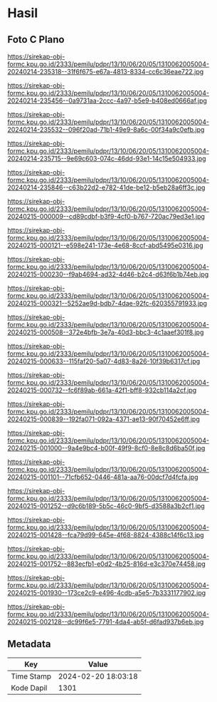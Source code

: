 # Hasil

## Foto C Plano

https://sirekap-obj-formc.kpu.go.id/2333/pemilu/pdpr/13/10/06/20/05/1310062005004-20240214-235318--31f6f675-e67a-4813-8334-cc6c36eae722.jpg

https://sirekap-obj-formc.kpu.go.id/2333/pemilu/pdpr/13/10/06/20/05/1310062005004-20240214-235456--0a9731aa-2ccc-4a97-b5e9-b408ed0666af.jpg

https://sirekap-obj-formc.kpu.go.id/2333/pemilu/pdpr/13/10/06/20/05/1310062005004-20240214-235532--096f20ad-71b1-49e9-8a6c-00f34a9c0efb.jpg

https://sirekap-obj-formc.kpu.go.id/2333/pemilu/pdpr/13/10/06/20/05/1310062005004-20240214-235715--9e69c603-074c-46dd-93e1-14c15e504933.jpg

https://sirekap-obj-formc.kpu.go.id/2333/pemilu/pdpr/13/10/06/20/05/1310062005004-20240214-235846--c63b22d2-e782-41de-be12-b5eb28a6ff3c.jpg

https://sirekap-obj-formc.kpu.go.id/2333/pemilu/pdpr/13/10/06/20/05/1310062005004-20240215-000009--cd89cdbf-b3f9-4cf0-b767-720ac79ed3e1.jpg

https://sirekap-obj-formc.kpu.go.id/2333/pemilu/pdpr/13/10/06/20/05/1310062005004-20240215-000121--e598e241-173e-4e68-8ccf-abd5495e0316.jpg

https://sirekap-obj-formc.kpu.go.id/2333/pemilu/pdpr/13/10/06/20/05/1310062005004-20240215-000230--f9ab4694-ad32-4d46-b2c4-d63f6b1b74eb.jpg

https://sirekap-obj-formc.kpu.go.id/2333/pemilu/pdpr/13/10/06/20/05/1310062005004-20240215-000321--5252ae9d-bdb7-4dae-92fc-620355791933.jpg

https://sirekap-obj-formc.kpu.go.id/2333/pemilu/pdpr/13/10/06/20/05/1310062005004-20240215-000508--372e4bfb-3e7a-40d3-bbc3-4c1aaef301f8.jpg

https://sirekap-obj-formc.kpu.go.id/2333/pemilu/pdpr/13/10/06/20/05/1310062005004-20240215-000633--115faf20-5a07-4d83-8a26-10f39b6317cf.jpg

https://sirekap-obj-formc.kpu.go.id/2333/pemilu/pdpr/13/10/06/20/05/1310062005004-20240215-000732--fc6f89ab-661a-42f1-bff8-932cb114a2cf.jpg

https://sirekap-obj-formc.kpu.go.id/2333/pemilu/pdpr/13/10/06/20/05/1310062005004-20240215-000839--192fa071-092a-4371-ae13-90f70452e6ff.jpg

https://sirekap-obj-formc.kpu.go.id/2333/pemilu/pdpr/13/10/06/20/05/1310062005004-20240215-001000--9a4e9bc4-b00f-49f9-8cf0-8e8c8d6ba50f.jpg

https://sirekap-obj-formc.kpu.go.id/2333/pemilu/pdpr/13/10/06/20/05/1310062005004-20240215-001101--71cfb652-0446-481a-aa76-00dcf7d4fcfa.jpg

https://sirekap-obj-formc.kpu.go.id/2333/pemilu/pdpr/13/10/06/20/05/1310062005004-20240215-001252--d9c6b189-5b5c-46c0-9bf5-d3588a3b2cf1.jpg

https://sirekap-obj-formc.kpu.go.id/2333/pemilu/pdpr/13/10/06/20/05/1310062005004-20240215-001428--fca79d99-645e-4f68-8824-4388c14f6c13.jpg

https://sirekap-obj-formc.kpu.go.id/2333/pemilu/pdpr/13/10/06/20/05/1310062005004-20240215-001752--883ecfb1-e0d2-4b25-816d-e3c370e74458.jpg

https://sirekap-obj-formc.kpu.go.id/2333/pemilu/pdpr/13/10/06/20/05/1310062005004-20240215-001930--173ce2c9-e496-4cdb-a5e5-7b3331177902.jpg

https://sirekap-obj-formc.kpu.go.id/2333/pemilu/pdpr/13/10/06/20/05/1310062005004-20240215-002128--dc99f6e5-7791-4da4-ab5f-d6fad937b6eb.jpg


## Metadata

| Key        | Value               |
| ---------- | ------------------- |
| Time Stamp | 2024-02-20 18:03:18 |
| Kode Dapil | 1301                |



